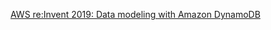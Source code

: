 [AWS re:Invent 2019: Data modeling with Amazon DynamoDB](https://www.youtube.com/watch?v=DIQVJqiSUkE)

